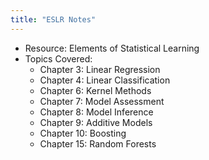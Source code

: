 ```yaml
---
title: "ESLR Notes"
---
```


- Resource: Elements of Statistical Learning
- Topics Covered:
  - Chapter 3: Linear Regression
  - Chapter 4: Linear Classification
  - Chapter 6: Kernel Methods
  - Chapter 7: Model Assessment
  - Chapter 8: Model Inference
  - Chapter 9: Additive Models
  - Chapter 10: Boosting
  - Chapter 15: Random Forests 